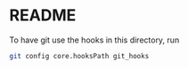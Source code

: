 # README #

To have git use the hooks in this directory, run

```bash
git config core.hooksPath git_hooks
```
